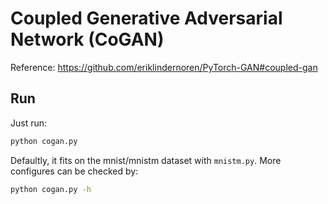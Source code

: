 # Coupled Generative Adversarial Network (CoGAN)

Reference: https://github.com/eriklindernoren/PyTorch-GAN#coupled-gan

## Run

Just run:

```bash
python cogan.py
```

Defaultly, it fits on the mnist/mnistm dataset with `mnistm.py`.
More configures can be checked by:

```bash
python cogan.py -h
```
